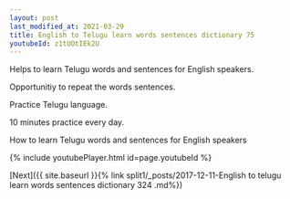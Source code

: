 ```yaml
---
layout: post
last_modified_at: 2021-03-29
title: English to Telugu learn words sentences dictionary 75 
youtubeId: z1tUOtIEk2U
---
```

 
 
Helps to learn Telugu words and sentences for English speakers.

Opportunitiy to repeat the words sentences. 

Practice Telugu language. 
 
10 minutes practice every day. 
 
How to learn Telugu words and sentences for English speakers 
 
{% include youtubePlayer.html id=page.youtubeId %}
 
 
[Next]({{ site.baseurl }}{% link  split1/_posts/2017-12-11-English to telugu learn words sentences dictionary 324 .md%})
 
